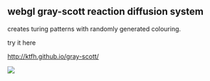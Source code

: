 ## webgl gray-scott reaction diffusion system

creates turing patterns with randomly generated colouring.

try it here

http://ktfh.github.io/gray-scott/

![](http://1.bp.blogspot.com/-lyM_edHrggs/UeGxEy7FskI/AAAAAAAABMk/K6Wme4gCtes/s600/tessellate3.png)
